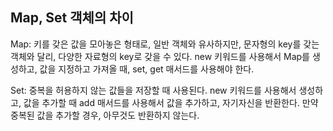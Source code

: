 ## Map, Set 객체의 차이

Map: 키를 갖은 값을 모아놓은 형태로, 일반 객체와 유사하지만, 문자형의 key를 갖는 객체와 달리, 다양한 자료형의 key로 갖을 수 있다. new 키워드를 사용해서 Map를 생성하고, 값을 지정하고 가져올 때, set, get 매서드를 사용해야 한다.

Set: 중복을 허용하지 않는 값들을 저장할 때 사용된다. new 키워드를 사용해서 생성하고, 값을 추가할 때 add 매서드를 사용해서 값을 추가하고, 자기자신을 반환한다. 만약 중복된 값을 추가할 경우, 아무것도 반환하지 않는다.
